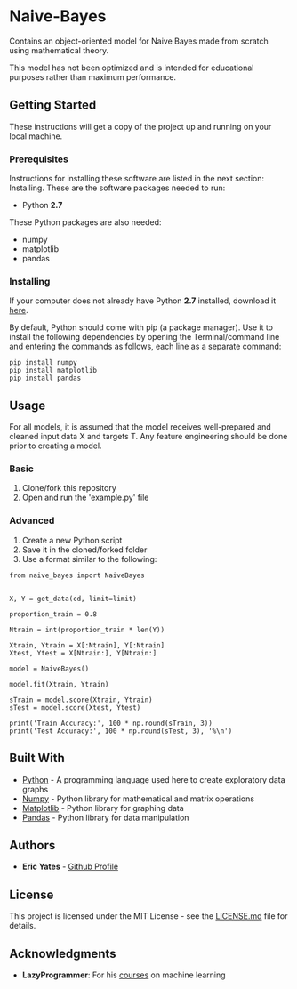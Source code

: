 # Naive-Bayes
Contains an object-oriented model for Naive Bayes made from scratch using mathematical theory.

This model has not been optimized and is intended for educational purposes rather than maximum performance.

## Getting Started

These instructions will get a copy of the project up and running on your local machine.


### Prerequisites

Instructions for installing these software are listed in the next section: Installing. These are the software packages needed to run:

* Python **2.7**

These Python packages are also needed:

* numpy
* matplotlib
* pandas


### Installing

If your computer does not already have Python **2.7** installed, download it [here](https://www.python.org/downloads/).

By default, Python should come with pip (a package manager). Use it to install the following dependencies by opening the Terminal/command line and entering the commands as follows, each line as a separate command:

```
pip install numpy
pip install matplotlib
pip install pandas
```

## Usage

For all models, it is assumed that the model receives well-prepared and
cleaned input data X and targets T. Any feature engineering should be
done prior to creating a model.

### Basic

1) Clone/fork this repository
2) Open and run the 'example.py' file

### Advanced

1) Create a new Python script
2) Save it in the cloned/forked folder
2) Use a format similar to the following:
```     
from naive_bayes import NaiveBayes


X, Y = get_data(cd, limit=limit)

proportion_train = 0.8

Ntrain = int(proportion_train * len(Y))

Xtrain, Ytrain = X[:Ntrain], Y[:Ntrain]
Xtest, Ytest = X[Ntrain:], Y[Ntrain:]

model = NaiveBayes()

model.fit(Xtrain, Ytrain)

sTrain = model.score(Xtrain, Ytrain)
sTest = model.score(Xtest, Ytest)

print('Train Accuracy:', 100 * np.round(sTrain, 3))
print('Test Accuracy:', 100 * np.round(sTest, 3), '%\n')
```

## Built With

* [Python](https://www.python.org/about/) - A programming language used here to create exploratory data graphs
* [Numpy](http://www.numpy.org/) - Python library for mathematical and matrix operations 
* [Matplotlib](https://matplotlib.org/) - Python library for graphing data
* [Pandas](https://pandas.pydata.org/pandas-docs/stable/) - Python library for data manipulation


## Authors

* **Eric Yates** - [Github Profile](https://github.com/eric-yates)

## License

This project is licensed under the MIT License - see the [LICENSE.md](/LICENSE.md) file for details.

## Acknowledgments

* **LazyProgrammer**: For his [courses](https://www.udemy.com/user/lazy-programmer/) on machine learning

